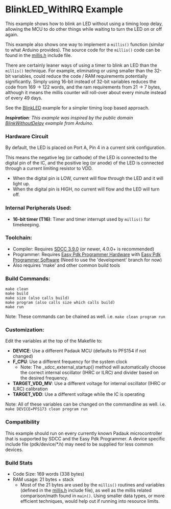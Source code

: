 # BlinkLED_WithIRQ Example

This example shows how to blink an LED without using a timing loop delay, allowing the MCU to do other things while waiting to turn the LED on or off again.

This example also shows one way to implement a `millis()` function (similar to what Arduino provides).
The source code for the `millis()` code can be found in the [millis.h](../include/millis.h) include file.

There are certainly leaner ways of using a timer to blink an LED than the `millis()` technique.
For example, eliminating or using smaller than the 32-bit variables, could reduce the code / RAM requirements potentially significantly.
Simply using 16-bit instead of 32-bit variables reduces the code from 169 -> 122 words, and the ram requirements from 21 -> 7 bytes, although it means the millis counter will roll-over about every minute instead of every 49 days.

See the [BlinkLED](../BlinkLED) example for a simpler timing loop based approach. 

_**Inspiration**: This example was inspired by the public domain [BlinkWithoutDelay](https://www.arduino.cc/en/Tutorial/BlinkWithoutDelay) example from Arduino._

### Hardware Circuit
By default, the LED is placed on Port A, Pin 4 in a current sink configuration.

This means the negative leg (or cathode) of the LED is connected to the digital pin of the IC, and the positive leg (or anode) of the LED is connected through a current limiting resistor to VDD.
- When the digital pin is LOW, current will flow through the LED and it will light up.
- When the digital pin is HIGH, no current will flow and the LED will turn off.

### Internal Peripherals Used:
- **16-bit timer (T16)**: Timer and timer interrupt used by `millis()` for timekeeping.  

### Toolchain:
- Compiler: Requires [SDCC 3.9.0](http://sdcc.sourceforge.net/) (or newer, 4.0.0+ is recommended)
- Programmer: Requires [Easy Pdk Programmer Hardware](https://github.com/free-pdk/easy-pdk-programmer-hardware) with [Easy Pdk Programmer Software](https://github.com/free-pdk/easy-pdk-programmer-software) (Need to use the 'development' branch for now)
- Also requires 'make' and other common build tools

### Build Commands:
```
make clean
make build
make size (also calls build)
make program (also calls size which calls build)
make run
```
Note: These commands can be chained as well.  i.e. `make clean program run`

### Customization:
Edit the variables at the top of the Makefile to:
- **DEVICE**: Use a different Padauk MCU (defaults to PFS154 if not changed)
- **F_CPU**: Use a different frequency for the system clock
  - Note: The _sdcc_external_startup() method will automatically choose the correct internal oscillator (IHRC or ILRC) and divider based on the desired frequency.
- **TARGET_VDD_MV**: Use a different voltage for internal oscillator (IHRC or ILRC) calibration
- **TARGET_VDD**: Use a different voltage while the IC is operating

Note: All of these variables can be changed on the commandline as well.  i.e. `make DEVICE=PFS173 clean program run` 

### Compatibility
This example should run on every currently known Padauk microcontroller that is supported by SDCC and the Easy Pdk Programmer.
A device specific include file (pdk/device/*.h) may need to be supplied for less common devices.

### Build Stats
- Code Size: 169 words (338 bytes)
- RAM usage: 21 bytes + stack
  - Most of the 21 bytes are used by the `millis()` routines and variables (defined in the [millis.h](../include/millis.h) include file),
   as well as the millis related comparison/math found in `main()`.  Using smaller data types, or more efficient techniques, would help out if running into resource limits.
